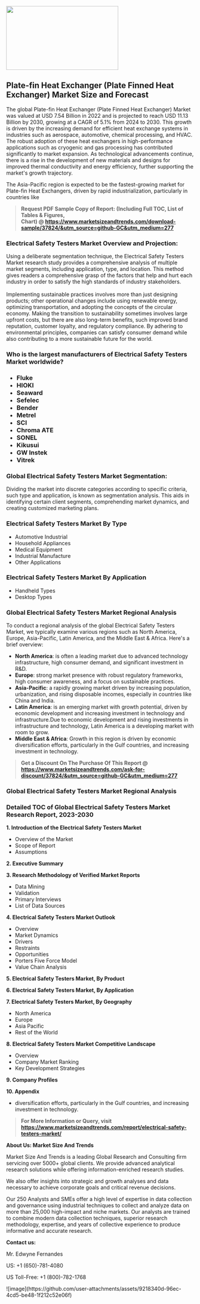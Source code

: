 <p><img class="alignnone size-medium wp-image-20088" src="https://ffe5etoiles.com/wp-content/uploads/2024/12/MST1-300x171.png" alt="" width="300" height="171" /></p><h2>Plate-fin Heat Exchanger (Plate Finned Heat Exchanger) Market Size and Forecast</h2><p>The global Plate-fin Heat Exchanger (Plate Finned Heat Exchanger) Market was valued at USD 7.54 Billion in 2022 and is projected to reach USD 11.13 Billion by 2030, growing at a CAGR of 5.1% from 2024 to 2030. This growth is driven by the increasing demand for efficient heat exchange systems in industries such as aerospace, automotive, chemical processing, and HVAC. The robust adoption of these heat exchangers in high-performance applications such as cryogenic and gas processing has contributed significantly to market expansion. As technological advancements continue, there is a rise in the development of new materials and designs for improved thermal conductivity and energy efficiency, further supporting the market's growth trajectory.</p><p>The Asia-Pacific region is expected to be the fastest-growing market for Plate-fin Heat Exchangers, driven by rapid industrialization, particularly in countries like </p><blockquote id="" class=""><strong>Request PDF Sample Copy of Report: (Including Full TOC, List of Tables &amp; Figures, Chart)&nbsp;@&nbsp;<strong><a href="https://www.marketsizeandtrends.com/download-sample/37824/&utm_source=github-GC&utm_medium=277" target="_blank">https://www.marketsizeandtrends.com/download-sample/37824/&utm_source=github-GC&utm_medium=277</a></strong></strong></blockquote><h3 id="" class="">Electrical Safety Testers Market&nbsp;Overview and Projection:</h3><p id="" class="">Using a deliberate segmentation technique, the Electrical Safety Testers Market research study provides a comprehensive analysis of multiple market segments, including application, type, and location. This method gives readers a comprehensive grasp of the factors that help and hurt each industry in order to satisfy the high standards of industry stakeholders. <br /> <br />Implementing sustainable practices involves more than just designing products; other operational changes include using renewable energy, optimizing transportation, and adopting the concepts of the circular economy. Making the transition to sustainability sometimes involves large upfront costs, but there are also long-term benefits, such improved brand reputation, customer loyalty, and regulatory compliance. By adhering to environmental principles, companies can satisfy consumer demand while also contributing to a more sustainable future for the world.</p><h3 id="" class="">Who is the largest manufacturers of&nbsp;Electrical Safety Testers Market worldwide?</h3><h3 class=""><p><ul><li>Fluke </li><li> HIOKI </li><li> Seaward </li><li> Sefelec </li><li> Bender </li><li> Metrel </li><li> SCI </li><li> Chroma ATE </li><li> SONEL </li><li> Kikusui </li><li> GW Instek </li><li> Vitrek</li></ul></p></h3><h3 id="" class="">Global&nbsp;Electrical Safety Testers Market Segmentation:</h3><p id="" class="">Dividing the market into discrete categories according to specific criteria, such type and application, is known as segmentation analysis. This aids in identifying certain client segments, comprehending market dynamics, and creating customized marketing plans.</p><h3 id="" class="">Electrical Safety Testers Market&nbsp;By Type</h3><p><p><ul><li>Automotive Industrial </li><li> Household Appliances </li><li> Medical Equipment </li><li> Industrial Manufacture </li><li> Other Applications</p></li></ul></p></p><h3 id="" class="">Electrical Safety Testers Market&nbsp;By Application</h3><p class=""><p><ul><li>Handheld Types </li><li> Desktop Types</li></ul></p></p><h3 id="" class="">Global Electrical Safety Testers Market Regional Analysis</h3><p id="" class="">To conduct a regional analysis of the global Electrical Safety Testers Market, we typically examine various regions such as North America, Europe, Asia-Pacific, Latin America, and the Middle East &amp; Africa. Here's a brief overview:</p><ul><li><strong>North America</strong>: is often a leading market due to advanced technology infrastructure, high consumer demand, and significant investment in R&amp;D.</li><li><strong>Europe</strong>: strong market presence with robust regulatory frameworks, high consumer awareness, and a focus on sustainable practices.</li><li><strong>Asia-Pacific</strong>: a rapidly growing market driven by increasing population, urbanization, and rising disposable incomes, especially in countries like China and India.</li><li><strong>Latin America</strong>: is an emerging market with growth potential, driven by economic development and increasing investment in technology and infrastructure.Due to economic development and rising investments in infrastructure and technology, Latin America is a developing market with room to grow.</li><li><strong>Middle East &amp; Africa</strong>: Growth in this region is driven by economic diversification efforts, particularly in the Gulf countries, and increasing investment in technology.</li></ul><blockquote id="" class=""><strong>Get a Discount On The Purchase Of This Report @ <strong><a href="https://www.marketsizeandtrends.com/ask-for-discount/37824/&utm_source=github-GC&utm_medium=277" target="_blank">https://www.marketsizeandtrends.com/ask-for-discount/37824/&utm_source=github-GC&utm_medium=277</a></strong></strong></blockquote><h3 id="" class="">Global Electrical Safety Testers Market Regional Analysis</h3><h3 id="" class="">Detailed TOC of Global Electrical Safety Testers Market Research Report, 2023-2030</h3><p id="" class=""><strong>1. Introduction of the Electrical Safety Testers Market</strong></p><ul><li>Overview of the Market</li><li>Scope of Report</li><li>Assumptions</li></ul><p id="" class=""><strong>2. Executive Summary</strong></p><p id="" class=""><strong>3. Research Methodology of Verified Market Reports</strong></p><ul><li>Data Mining</li><li>Validation</li><li>Primary Interviews</li><li>List of Data Sources</li></ul><p id="" class=""><strong>4. Electrical Safety Testers Market Outlook</strong></p><ul><li>Overview</li><li>Market Dynamics</li><li>Drivers</li><li>Restraints</li><li>Opportunities</li><li>Porters Five Force Model</li><li>Value Chain Analysis</li></ul><p id="" class=""><strong>5. Electrical Safety Testers Market, By Product</strong></p><p id="" class=""><strong>6. Electrical Safety Testers Market, By Application</strong></p><p id="" class=""><strong>7. Electrical Safety Testers Market, By Geography</strong></p><ul><li>North America</li><li>Europe</li><li>Asia Pacific</li><li>Rest of the World</li></ul><p id="" class=""><strong>8. Electrical Safety Testers Market Competitive Landscape</strong></p><ul><li>Overview</li><li>Company Market Ranking</li><li>Key Development Strategies</li></ul><p id="" class=""><strong>9. Company Profiles</strong></p><p id="" class=""><strong>10. Appendix</strong></p><ul><li>diversification efforts, particularly in the Gulf countries, and increasing investment in technology.</li></ul><blockquote id="" class=""><strong>For More Information or Query, visit <strong><strong><a href="https://www.marketsizeandtrends.com/report/electrical-safety-testers-market/" target="_blank">https://www.marketsizeandtrends.com/report/electrical-safety-testers-market/</a></strong></strong></strong></blockquote><p id="" class=""><strong>About Us: Market Size And Trends</strong></p><p id="" class="">Market Size And Trends is a leading Global Research and Consulting firm servicing over 5000+ global clients. We provide advanced analytical research solutions while offering information-enriched research studies.</p><p id="" class="">We also offer insights into strategic and growth analyses and data necessary to achieve corporate goals and critical revenue decisions.</p><p id="" class="">Our 250 Analysts and SMEs offer a high level of expertise in data collection and governance using industrial techniques to collect and analyze data on more than 25,000 high-impact and niche markets. Our analysts are trained to combine modern data collection techniques, superior research methodology, expertise, and years of collective experience to produce informative and accurate research.</p><p id="" class=""><strong>Contact us:</strong></p><p id="" class="">Mr. Edwyne Fernandes</p><p id="" class="">US: +1 (650)-781-4080</p><p id="" class="">US Toll-Free: +1 (800)-782-1768</p>
![image](https://github.com/user-attachments/assets/9218340d-96ec-4cd5-be48-1f212c52e06f)
